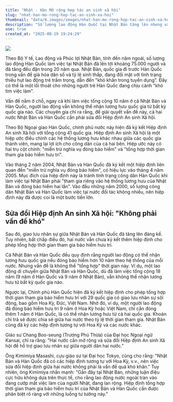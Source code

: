 ```yaml
---
title: "Nhật - Hàn Mở rộng hợp tác an sinh xã hội"
slug: "nhat-han-mo-rong-hop-tac-an-sinh-xa-hoi"
thumbnail: "data/6.images/images/nhat-han-mo-rong-hop-tac-an-sinh-xa-hoi.webp"
description: "Số lượng lao động Hàn Quốc tại Nhật Bản tăng lên nhưng vấn đề lương hưu vẫn nan giải. Bài viết phân tích sự cần thiết của việc sửa đổi hiệp định an sinh xã hội giữa hai nước để người lao động được hưởng lợi."
use: true
created_at: "2025-08-19 19:24:29"
---
```


![](/images/20250819-03593896-clc_korea-000-3-view.webp)

Theo Bộ Y tế, Lao động và Phúc lợi Nhật Bản, tính đến năm ngoái, số lượng lao động Hàn Quốc làm việc tại Nhật Bản đã lên tới khoảng 75.000 người và đã tăng đều đặn trong 20 năm qua. Nhật Bản, quốc gia đi trước Hàn Quốc trong vấn đề già hóa dân số và tỷ lệ sinh thấp, đang đối mặt với tình trạng thiếu hụt lao động trẻ trầm trọng, dẫn đến "khó khăn trong tuyển dụng". Đây có thể là một lối thoát cho những người trẻ Hàn Quốc đang chịu cảnh "khó tìm việc làm".

Vấn đề nằm ở chỗ, ngay cả khi làm việc tổng cộng 10 năm ở cả Nhật Bản và Hàn Quốc, người lao động vẫn không thể nhận lương hưu quốc gia từ bất kỳ quốc gia nào. Các chuyên gia chỉ ra rằng, để giải quyết vấn đề này, cả hai nước Nhật Bản và Hàn Quốc cần phải sửa đổi Hiệp định An sinh Xã hội.

Theo Bộ Ngoại giao Hàn Quốc, chính phủ nước này hiện đã ký kết Hiệp định An sinh Xã hội với tổng cộng 41 quốc gia. Hiệp định An sinh Xã hội là một hiệp ước điều chỉnh các hệ thống lương hưu khác nhau giữa các quốc gia thành viên, mang lại lợi ích cho công dân của cả hai bên. Hiệp ước này có hai trụ cột chính: "miễn trừ nghĩa vụ đóng bảo hiểm" và "tổng hợp thời gian tham gia bảo hiểm hưu trí".

Vào tháng 2 năm 2004, Nhật Bản và Hàn Quốc đã ký kết một hiệp định liên quan đến "miễn trừ nghĩa vụ đóng bảo hiểm", có hiệu lực vào tháng 4 năm 2005. Mục đích của hiệp định này là tránh tình trạng công dân Hàn Quốc khi làm việc tại Nhật Bản phải "tham gia riêng vào hệ thống lương hưu của Nhật Bản và đóng bảo hiểm hai lần". Vào đầu những năm 2000, số lượng công dân Nhật Bản và Hàn Quốc làm việc tại nước đối tác không nhiều, nên hiệp định này đã được coi là một bước tiến lớn.

## Sửa đổi Hiệp định An sinh Xã hội: "Không phải vấn đề khó"

Sau đó, giao lưu nhân sự giữa Nhật Bản và Hàn Quốc đã tăng lên đáng kể. Tuy nhiên, bất chấp điều đó, hai nước vẫn chưa ký kết thêm hiệp định cho phép tổng hợp thời gian tham gia bảo hiểm hưu trí.

Cả Nhật Bản và Hàn Quốc đều quy định rằng người lao động có thể nhận lương hưu quốc gia nếu đóng bảo hiểm hơn 10 năm theo hệ thống của mỗi nước. Nhưng vấn đề là không thể "tổng hợp" thời gian này. Ví dụ, một lao động di chuyển giữa Nhật Bản và Hàn Quốc, dù đã làm việc tổng cộng 18 năm (9 năm ở Hàn Quốc và 9 năm ở Nhật Bản), vẫn không thể nhận lương hưu từ bất kỳ quốc gia nào.

Ngược lại, Chính phủ Hàn Quốc hiện đã ký kết hiệp định cho phép tổng hợp thời gian tham gia bảo hiểm hưu trí với 29 quốc gia có giao lưu nhân sự sôi động, bao gồm Hoa Kỳ, Đức, Việt Nam. Nhờ đó, ví dụ, một người lao động đã đóng bảo hiểm hưu trí 9 năm ở Hoa Kỳ hoặc Việt Nam, chỉ cần đóng thêm 1 năm ở Hàn Quốc, là có thể nhận lương hưu từ cả hai quốc gia. Khoản chi trả sẽ được chia sẻ giữa hai nước theo tỷ lệ thời gian tham gia. Nhật Bản cũng đã ký các hiệp định tương tự với Hoa Kỳ và các nước khác.

Giáo sư Chang Boo-seung (Trương Phú Thừa) của Đại học Ngoại ngữ Kansai, chỉ ra rằng: "Hai nước cần mở rộng và sửa đổi Hiệp định An sinh Xã hội để hỗ trợ giao lưu nhân sự giữa người dân hai nước."

Ông Kimimiya Masashi, cựu giáo sư tại Đại học Tokyo, cũng cho rằng: "Nhật Bản và Hàn Quốc đã có các hiệp định tương tự với Hoa Kỳ, v.v., nên việc sửa đổi hiệp định giữa hai nước không phải là vấn đề quá khó khăn." Tuy nhiên, ông Kimimiya nhấn mạnh: "Gần đây tại Nhật Bản, những luận điệu cực hữu không dựa trên thực tế, cho rằng lao động nước ngoài tràn vào đang cướp mất việc làm của người Nhật, đang lan rộng. Hiệp định tổng hợp thời gian tham gia bảo hiểm hưu trí của Nhật Bản và Hàn Quốc cần được phân biệt rõ ràng với những luồng tư tưởng này."